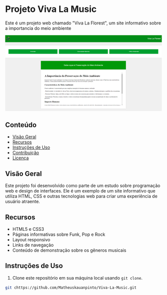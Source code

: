 # Projeto Viva La Music

Este é um projeto web chamado "Viva La Florest", um site informativo sobre a importancia do meio ambiente

![Captura de Tela](Screenshot.png)

## Conteúdo

- [Visão Geral](#visão-geral)
- [Recursos](#recursos)
- [Instruções de Uso](#instruções-de-uso)
- [Contribuição](#contribuição)
- [Licença](#licença)

## Visão Geral

Este projeto foi desenvolvido como parte de um estudo sobre programação web e design de interfaces. Ele é um exemplo de um site informativo que utiliza HTML, CSS e outras tecnologias web para criar uma experiência de usuário atraente.

## Recursos

- HTML5 e CSS3
- Páginas informativas sobre Funk, Pop e Rock
- Layout responsivo
- Links de navegação
- Conteúdo de demonstração sobre os gêneros musicais

## Instruções de Uso

1. Clone este repositório em sua máquina local usando `git clone`.

```bash
git chttps://github.com/Matheuskauanpinto/Viva-La-Music.git
